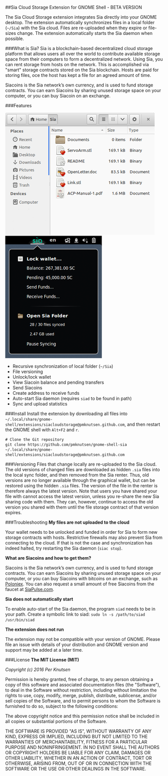 ##Sia Cloud Storage Extension for GNOME Shell - BETA VERSION

The Sia Cloud Storage extension integrates Sia directly into your GNOME desktop. The extension automatically synchronizes files in a local folder (`~/Sia`) with the Sia cloud. Files are re-uploaded when they expire or file-sizes change. The extension automatically starts the Sia daemon when possible.

###What is Sia?
Sia is a blockchain-based decentralized cloud storage platform that allows users all over the world to contribute available storage space from their computers to form a decentralized network. Using Sia, you can rent storage from hosts on the network. This is accomplished via "smart" storage contracts stored on the Sia blockchain. Hosts are paid for storing files, oce the host has kept a file for an agreed amount of time.

Siacoins is the Sia network’s own currency, and is used to fund storage contracts. You can earn Siacoins by sharing unused storage space on your computer, or you can buy Siacoin on an exchange.

###Features

![Sia GNOME Extension](./img/screenshot-2.png)   ![Sia GNOME Extension](./img/screenshot.png)

* Recursive synchronization of local folder (`~/Sia`)
* File versioning
* Unlock/lock wallet
* View Siacoin balance and pending transfers
* Send Siacoins
* Create address to receive funds
* Auto-start Sia daemon (requires `siad` to be found in path)
* Sync and upload statistics

###Install
Install the extension by downloading all files into `~/.local/share/gnome-shell/extensions/siacloudstorage@pmknutsen.github.com`, and then restart the GNOME shell with `Alt+F2` and `r`.

```
# Clone the Git repository
git clone https://github.com/pmknutsen/gnome-shell-sia ~/.local/share/gnome-shell/extensions/siacloudstorage@pmknutsen.github.com
```

###Versioning
Files that change locally are re-uploaded to the Sia cloud. The old versions of changed files are downloaded as hidden `.sia`
files into the local sync folder, and then removed from the Sia renter. Thus, old versions are no longer available through
the graphical wallet, but can be restored using the hidden `.sia` files. The version of the file in the renter is therefore
always the latest version. Note that users you have shared your file with cannot access the latest version, unless you re-share
the new Sia sharing code with them. They can, however, continue to access the old version you shared with them until the file
storage contract of that version expires.

###Troubleshooting
**My files are not uploaded to the cloud**

Your wallet needs to be unlocked and funded in order for Sia to form new storage contracts with hosts. Restrictive firewalls may also prevent Sia from connecting to the cloud. If that is not the case and synchronization has indeed halted, try restarting the Sia daemon (`siac stop`).

**What are Siacoins and how to get them?**

Siacoins is the Sia network’s own currency, and is used to fund storage contracts. You can earn Siacoins by sharing unused storage space on your computer, or you can buy Siacoins with bitcoins on an exchange, such as [Poloniex](http://poloniex.com). You can also request a small amount of free Siacoins from the faucet at [SiaPulse.com](http://siapulse.com/page/faucet).

**Sia does not automatically start**

To enable auto-start of the Sia daemon, the program `siad` needs to be in your path. Create a symbolic link to siad:
`sudo ln -s /path/to/siad /usr/bin/siad`

**The extension does not run**

The extension may not be compatible with your version of GNOME. Please file an issue with details of your distribution and GNOME version and support may be added at a later time.


###License
**The MIT License (MIT)**

*Copyright (c) 2016 Per Knutsen*

Permission is hereby granted, free of charge, to any person obtaining a copy of this software and associated documentation files (the "Software"), to deal in the Software without restriction, including without limitation the rights to use, copy, modify, merge, publish, distribute, sublicense, and/or sell copies of the Software, and to permit persons to whom the Software is furnished to do so, subject to the following conditions:

The above copyright notice and this permission notice shall be included in all copies or substantial portions of the Software.

THE SOFTWARE IS PROVIDED "AS IS", WITHOUT WARRANTY OF ANY KIND, EXPRESS OR IMPLIED, INCLUDING BUT NOT LIMITED TO THE WARRANTIES OF MERCHANTABILITY, FITNESS FOR A PARTICULAR PURPOSE AND NONINFRINGEMENT. IN NO EVENT SHALL THE AUTHORS OR COPYRIGHT HOLDERS BE LIABLE FOR ANY CLAIM, DAMAGES OR OTHER LIABILITY, WHETHER IN AN ACTION OF CONTRACT, TORT OR OTHERWISE, ARISING FROM, OUT OF OR IN CONNECTION WITH THE SOFTWARE OR THE USE OR OTHER DEALINGS IN THE SOFTWARE.